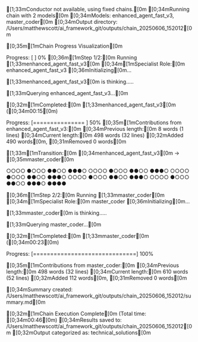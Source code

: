 [1;33mConductor not available, using fixed chains.[0m
[0;34mRunning chain with 2 models[0m
[0;34mModels: enhanced_agent_fast_v3, master_coder[0m
[0;34mOutput directory: /Users/matthewscott/ai_framework_git/outputs/chain_20250606_152012[0m

[0;35m[1mChain Progress Visualization[0m
Progress: [                              ] 0%
[0;36m[1mStep 1/2:[0m Running [1;33menhanced_agent_fast_v3[0m
[0;34m[1mSpecialist Role:[0m enhanced_agent_fast_v3
[0;36mInitializing[0m...

[1;33menhanced_agent_fast_v3[0m is thinking.....

[1;33mQuerying enhanced_agent_fast_v3...[0m

[0;32m[1mCompleted:[0m [1;33menhanced_agent_fast_v3[0m ([0;34m00:15[0m)
Progress: [===============               ] 50%
[0;35m[1mContributions from enhanced_agent_fast_v3:[0m
[0;34mPrevious length:[0m 8 words (1 lines)
[0;34mCurrent length:[0m 498 words (32 lines)
[0;32mAdded 490 words[0m, [0;31mRemoved 0 words[0m


[1;33m[1mTransition:[0m [0;34menhanced_agent_fast_v3[0m → [0;35mmaster_coder[0m
○○○○●○○○●●○○●●●○○○○○●○○○●●○○●●●○○○○○●○○○●●○○●●●○○○○○●○○○●●○○●●●○○○○○●○○○●●○○●●●○●●●●



[0;36m[1mStep 2/2:[0m Running [1;33mmaster_coder[0m
[0;34m[1mSpecialist Role:[0m master_coder
[0;36mInitializing[0m...

[1;33mmaster_coder[0m is thinking.....

[1;33mQuerying master_coder...[0m

[0;32m[1mCompleted:[0m [1;33mmaster_coder[0m ([0;34m00:23[0m)
Progress: [==============================] 100%

[0;35m[1mContributions from master_coder:[0m
[0;34mPrevious length:[0m 498 words (32 lines)
[0;34mCurrent length:[0m 610 words (52 lines)
[0;32mAdded 112 words[0m, [0;31mRemoved 0 words[0m

[0;34mSummary created: /Users/matthewscott/ai_framework_git/outputs/chain_20250606_152012/summary.md[0m

[0;32m[1mChain Execution Complete[0m (Total time: [0;34m00:46[0m)
[0;34mResults saved to: /Users/matthewscott/ai_framework_git/outputs/chain_20250606_152012[0m
[0;32mOutput categorized as: technical_solutions[0m
